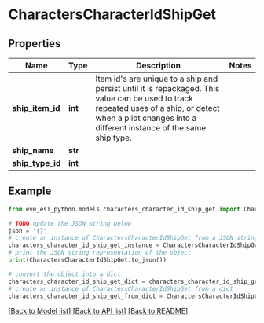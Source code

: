 # CharactersCharacterIdShipGet


## Properties

Name | Type | Description | Notes
------------ | ------------- | ------------- | -------------
**ship_item_id** | **int** | Item id&#39;s are unique to a ship and persist until it is repackaged. This value can be used to track repeated uses of a ship, or detect when a pilot changes into a different instance of the same ship type. | 
**ship_name** | **str** |  | 
**ship_type_id** | **int** |  | 

## Example

```python
from eve_esi_python.models.characters_character_id_ship_get import CharactersCharacterIdShipGet

# TODO update the JSON string below
json = "{}"
# create an instance of CharactersCharacterIdShipGet from a JSON string
characters_character_id_ship_get_instance = CharactersCharacterIdShipGet.from_json(json)
# print the JSON string representation of the object
print(CharactersCharacterIdShipGet.to_json())

# convert the object into a dict
characters_character_id_ship_get_dict = characters_character_id_ship_get_instance.to_dict()
# create an instance of CharactersCharacterIdShipGet from a dict
characters_character_id_ship_get_from_dict = CharactersCharacterIdShipGet.from_dict(characters_character_id_ship_get_dict)
```
[[Back to Model list]](../README.md#documentation-for-models) [[Back to API list]](../README.md#documentation-for-api-endpoints) [[Back to README]](../README.md)


